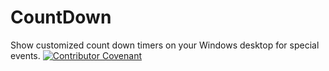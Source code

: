 # CountDown
Show customized count down timers on your Windows desktop for special events.
[![Contributor Covenant](https://img.shields.io/badge/Contributor%20Covenant-2.1-4baaaa.svg)](code_of_conduct.md)
